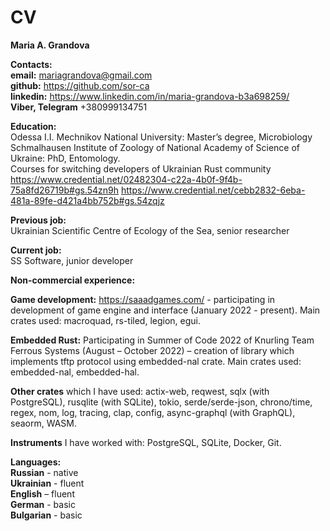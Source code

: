 # CV
**Maria A. Grandova** 

**Contacts:**   
**email:** mariagrandova@gmail.com  
**github:** https://github.com/sor-ca  
**linkedin:** https://www.linkedin.com/in/maria-grandova-b3a698259/  
**Viber, Telegram** +380999134751  

**Education:**  
Odessa I.I. Mechnikov National University: Master’s degree, Microbiology  
Schmalhausen Institute of Zoology of National Academy of Science of Ukraine: PhD, Entomology.  
Courses for switching developers of Ukrainian Rust community
https://www.credential.net/02482304-c22a-4b0f-9f4b-75a8fd26719b#gs.54zn9h
https://www.credential.net/cebb2832-6eba-481a-89fe-d421a4bb752b#gs.54zqjz  

**Previous job:**  
Ukrainian Scientific Centre of Ecology of the Sea, senior researcher  

**Current job:**  
SS Software, junior developer  

**Non-commercial experience:**

**Game development:** https://saaadgames.com/ - participating in development of game engine and interface (January 2022 - present). Main crates used:  macroquad, rs-tiled, legion, egui.  

**Embedded Rust:** Participating in Summer of Code 2022 of Knurling Team Ferrous Systems (August – October 2022) – creation of library which implements tftp protocol using embedded-nal crate. Main crates used: embedded-nal, embedded-hal.  

**Other crates** which I have used: actix-web, reqwest, sqlx (with PostgreSQL), rusqlite (with SQLite), tokio, serde/serde-json, chrono/time, regex, nom, log, tracing, clap, config, async-graphql (with GraphQL), seaorm, WASM.  

**Instruments** I have worked with: PostgreSQL, SQLite, Docker, Git.  

**Languages:**   
**Russian** - native   
**Ukrainian** - fluent   
**English** – fluent  
**German** - basic  
**Bulgarian** - basic  

